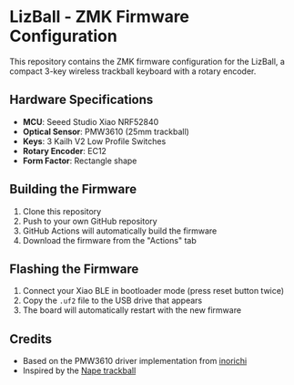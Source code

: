 # LizBall - ZMK Firmware Configuration

This repository contains the ZMK firmware configuration for the LizBall, a compact 3-key wireless trackball keyboard with a rotary encoder.

## Hardware Specifications

- **MCU**: Seeed Studio Xiao NRF52840
- **Optical Sensor**: PMW3610 (25mm trackball)
- **Keys**: 3 Kailh V2 Low Profile Switches
- **Rotary Encoder**: EC12
- **Form Factor**: Rectangle shape

## Building the Firmware

1. Clone this repository
2. Push to your own GitHub repository
3. GitHub Actions will automatically build the firmware
4. Download the firmware from the "Actions" tab

## Flashing the Firmware

1. Connect your Xiao BLE in bootloader mode (press reset button twice)
2. Copy the `.uf2` file to the USB drive that appears
3. The board will automatically restart with the new firmware

## Credits

- Based on the PMW3610 driver implementation from [inorichi](https://github.com/inorichi)
- Inspired by the [Nape trackball](https://men-bou.net/nape-trackball-buildguide/)